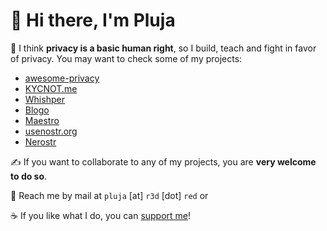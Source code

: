 # 👋 Hi there, I'm Pluja

🔭 I think **privacy is a basic human right**, so I build, teach and fight in favor of privacy. You may want to check some of my projects: 

- [awesome-privacy](https://github.com/pluja/awesome-privacy)
- [KYCNOT.me](https://gitlab.com/kycnot/kycnot.me)
- [Whishper](https://github.com/pluja/whishper)
- [Blogo](https://blogo.site)
- [Maestro](https://github.com/pluja/maestro)
- [usenostr.org](https://usenostr.org)
- [Nerostr](https://github.com/pluja/nerostr)

✍️ If you want to collaborate to any of my projects, you are **very welcome to do so**. 

📨 Reach me by mail at `pluja` [at] `r3d` [dot] `red` or 

☕ If you like what I do, you can [support me](https://kycnot.me/about#support)!
